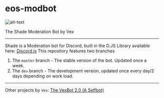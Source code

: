 # eos-modbot
![alt-text](https://goo.gl/qKTLk9 "Shade Modbot")

The Shade Moderation Bot by Vex
***
Shade is a Moderation bot for Discord, built in the D.JS Library available here: [Discord.js](http://discord.js.org)
This repository features two branches
1) The `master` branch - The stable version of the bot. Updated once a week.
2) The `dev` branch - The development version, updated once every day/2 days depending on work load.
***
Other projects by `Vex`:
[The VexBot 2.0 (A Selfbot)](http://github.com/veraxonhd/vexbot2/)
